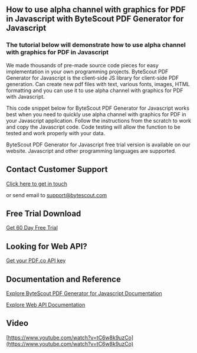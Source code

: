 ## How to use alpha channel with graphics for PDF in Javascript with ByteScout PDF Generator for Javascript

### The tutorial below will demonstrate how to use alpha channel with graphics for PDF in Javascript

We made thousands of pre-made source code pieces for easy implementation in your own programming projects. ByteScout PDF Generator for Javascript is the client-side JS library for client-side PDF generation. Can create new pdf files with text, various fonts, images, HTML formatting and you can use it to use alpha channel with graphics for PDF with Javascript.

This code snippet below for ByteScout PDF Generator for Javascript works best when you need to quickly use alpha channel with graphics for PDF in your Javascript application. Follow the instructions from the scratch to work and copy the Javascript code. Code testing will allow the function to be tested and work properly with your data.

ByteScout PDF Generator for Javascript free trial version is available on our website. Javascript and other programming languages are supported.

## Contact Customer Support

[Click here to get in touch](https://bytescout.zendesk.com/hc/en-us/requests/new?subject=ByteScout%20PDF%20Generator%20for%20Javascript%20Question)

or send email to [support@bytescout.com](mailto:support@bytescout.com?subject=ByteScout%20PDF%20Generator%20for%20Javascript%20Question) 

## Free Trial Download

[Get 60 Day Free Trial](https://bytescout.com/download/web-installer?utm_source=github-readme)

## Looking for Web API? 

[Get your PDF.co API key](https://pdf.co/documentation/api?utm_source=github-readme)

## Documentation and Reference

[Explore ByteScout PDF Generator for Javascript Documentation](https://bytescout.com/documentation/index.html?utm_source=github-readme)

[Explore Web API Documentation](https://pdf.co/documentation/api?utm_source=github-readme)

## Video

[https://www.youtube.com/watch?v=tC6w8k9uzCo](https://www.youtube.com/watch?v=tC6w8k9uzCo)